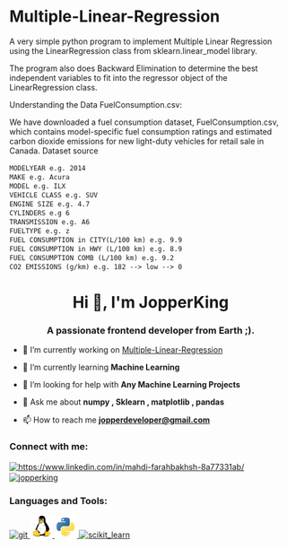 # Multiple-Linear-Regression



A very simple python program to implement Multiple Linear Regression using the LinearRegression class from sklearn.linear_model library.

The program also does Backward Elimination to determine the best independent variables to fit into the regressor object of the LinearRegression class.



Understanding the Data
FuelConsumption.csv:

We have downloaded a fuel consumption dataset, FuelConsumption.csv, which contains model-specific fuel consumption ratings and estimated carbon dioxide emissions for new light-duty vehicles for retail sale in Canada. Dataset source

    MODELYEAR e.g. 2014
    MAKE e.g. Acura
    MODEL e.g. ILX
    VEHICLE CLASS e.g. SUV
    ENGINE SIZE e.g. 4.7
    CYLINDERS e.g 6
    TRANSMISSION e.g. A6
    FUELTYPE e.g. z
    FUEL CONSUMPTION in CITY(L/100 km) e.g. 9.9
    FUEL CONSUMPTION in HWY (L/100 km) e.g. 8.9
    FUEL CONSUMPTION COMB (L/100 km) e.g. 9.2
    CO2 EMISSIONS (g/km) e.g. 182 --> low --> 0




<h1 align="center">Hi 👋, I'm JopperKing</h1>
<h3 align="center">A passionate frontend developer from Earth ;).</h3>

- 🔭 I’m currently working on [Multiple-Linear-Regression](https://github.com/jopperking/Multiple-Linear-Regression)

- 🌱 I’m currently learning **Machine Learning**

- 🤝 I’m looking for help with **Any Machine Learning Projects**

- 💬 Ask me about **numpy , Sklearn , matplotlib , pandas**

- 📫 How to reach me **jopperdeveloper@gmail.com**

<h3 align="left">Connect with me:</h3>
<p align="left">
<a href="https://linkedin.com/in/https://www.linkedin.com/in/mahdi-farahbakhsh-8a77331ab/" target="blank"><img align="center" src="https://raw.githubusercontent.com/rahuldkjain/github-profile-readme-generator/master/src/images/icons/Social/linked-in-alt.svg" alt="https://www.linkedin.com/in/mahdi-farahbakhsh-8a77331ab/" height="30" width="40" /></a>
<a href="https://instagram.com/jopperking" target="blank"><img align="center" src="https://raw.githubusercontent.com/rahuldkjain/github-profile-readme-generator/master/src/images/icons/Social/instagram.svg" alt="jopperking" height="30" width="40" /></a>
</p>

<h3 align="left">Languages and Tools:</h3>
<p align="left"> <a href="https://git-scm.com/" target="_blank"> <img src="https://www.vectorlogo.zone/logos/git-scm/git-scm-icon.svg" alt="git" width="40" height="40"/> </a> <a href="https://www.linux.org/" target="_blank"> <img src="https://raw.githubusercontent.com/devicons/devicon/master/icons/linux/linux-original.svg" alt="linux" width="40" height="40"/> </a> <a href="https://www.python.org" target="_blank"> <img src="https://raw.githubusercontent.com/devicons/devicon/master/icons/python/python-original.svg" alt="python" width="40" height="40"/> </a> <a href="https://scikit-learn.org/" target="_blank"> <img src="https://upload.wikimedia.org/wikipedia/commons/0/05/Scikit_learn_logo_small.svg" alt="scikit_learn" width="40" height="40"/> </a> </p>
